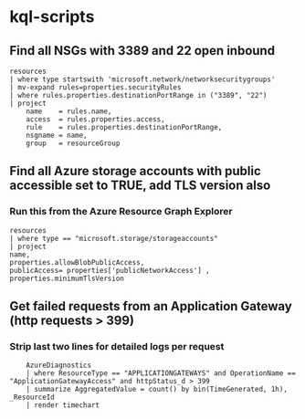 # kql-scripts

## Find all NSGs with 3389 and 22 open inbound

    resources 
    | where type startswith 'microsoft.network/networksecuritygroups' 
    | mv-expand rules=properties.securityRules
    | where rules.properties.destinationPortRange in ("3389", "22")
    | project 
        name    = rules.name, 
        access  = rules.properties.access, 
        rule    = rules.properties.destinationPortRange, 
        nsgname = name, 
        group   = resourceGroup

## Find all Azure storage accounts with public accessible set to TRUE, add TLS version also
### Run this from the Azure Resource Graph Explorer

    resources
    | where type == "microsoft.storage/storageaccounts"
    | project
    name,
    properties.allowBlobPublicAccess,
    publicAccess= properties['publicNetworkAccess'] ,
    properties.minimumTlsVersion

## Get failed requests from an Application Gateway (http requests > 399)
### Strip last two lines for detailed logs per request

        AzureDiagnostics
        | where ResourceType == "APPLICATIONGATEWAYS" and OperationName == "ApplicationGatewayAccess" and httpStatus_d > 399
        | summarize AggregatedValue = count() by bin(TimeGenerated, 1h), _ResourceId
        | render timechart
        
        
        

